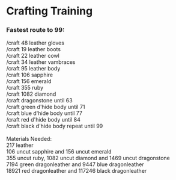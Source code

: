 # Crafting Training

### Fastest route to 99:

/craft 48 leather gloves\
/craft 19 leather boots\
/craft 22 leather cowl\
/craft 34 leather vambraces\
/craft 95 leather body\
/craft 106 sapphire\
/craft 156 emerald\
/craft 355 ruby\
/craft 1082 diamond\
/craft dragonstone until 63\
/craft green d'hide body until 71\
/craft blue d'hide body until 77\
/craft red d'hide body until 84\
/craft black d'hide body repeat until 99\
\
Materials Needed:\
217 leather\
106 uncut sapphire and 156 uncut emerald\
355 uncut ruby, 1082 uncut diamond and 1469 uncut dragonstone\
7194 green dragonleather and 9447 blue dragonleather\
18921 red dragonleather and 117246 black dragonleather
